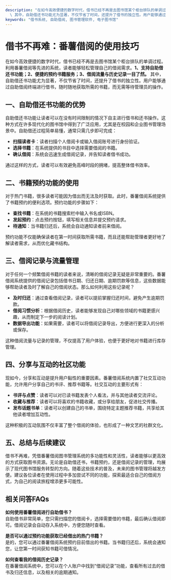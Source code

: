 ```yaml
---
description: "在如今高效便捷的数字时代，借书已经不再是去图书馆某个柜台排队的单调过程。利用番薯借阅等先进的系统，读者能够轻松管理自己的借阅需求。**1、支持自助借还书功能；2、便捷的预约书籍服务；3、借阅流量与历史记录一目了然。**\
  \ 其中，自助借还书功能尤为显著，不仅节省了时间，还提升了借书的独立性。用户能够通过自助借阅终端进行借书，随时随地获取所需的书籍，而无需等待管理员的操作。"
keywords: "借书系统, 自助借阅, 图书管理软件, 电子图书馆"
---
```

# 借书不再难：番薯借阅的使用技巧

在如今高效便捷的数字时代，借书已经不再是去图书馆某个柜台排队的单调过程。利用番薯借阅等先进的系统，读者能够轻松管理自己的借阅需求。**1、支持自助借还书功能；2、便捷的预约书籍服务；3、借阅流量与历史记录一目了然。** 其中，自助借还书功能尤为显著，不仅节省了时间，还提升了借书的独立性。用户能够通过自助借阅终端进行借书，随时随地获取所需的书籍，而无需等待管理员的操作。

## **一、自助借还书功能的优势**

自助借还书功能让读者可以在没有时间限制的情况下自主进行借书和还书操作。这种方式在许多现代化的图书馆中得到了广泛应用，尤其是在校园和企业图书管理场景中。自助借还过程简单易懂，通常只需几步即可完成：

- **扫描读者卡**：读者扫描个人借阅卡或输入借阅账号进行身份验证。
- **选择书籍**：在系统提供的书目中选择需要借阅的书籍。
- **确认借阅**：系统会迅速生成借阅记录，并告知读者借书成功。

通过这样的方式，读者可以有效避免高峰时段的拥堵，提高整体借书效率。

## **二、书籍预约功能的使用**

对于热门书籍，很多读者可能因为借出而无法及时获取。此时，番薯借阅系统提供了书籍预约的便利选项。预约功能的步骤如下：

- **查找书籍**：在系统的书籍搜索栏中输入书名或ISBN。
- **发起预约**：点击预约按钮，填写相关信息并提交预约请求。
- **待通知**：当书籍归还后，系统会自动通知读者前来借阅。

预约功能不仅能确保读者在第一时间获取所需书籍，而且还能帮助管理者更好地了解读者需求，从而优化藏书结构。

## **三、借阅记录与流量管理**

对于任何一个频繁借阅书籍的读者来说，清晰的借阅记录无疑是非常重要的。番薯借阅系统提供的借阅记录包括借书日期、归还日期、逾期罚款等信息，这些数据能够帮助读者及时了解自己的借阅状态。那么如何利用这些记录呢？

- **及时归还**：通过查看借阅记录，读者可以提前掌握归还时间，避免产生逾期罚款。
- **借阅习惯分析**：根据借阅历史，读者能够发现自己对哪些领域的书籍更感兴趣，从而制定下一步的阅读计划。
- **数据导出功能**：如果需要，读者可以将借阅记录导出，方便进行更深入的分析或保存。

这种借阅流量与记录的管理，不仅提高了用户体验，也便于更好地对书籍进行库存管理。

## **四、分享与互动的社区功能**

现如今，分享和互动是提升用户黏性的重要因素。番薯借阅系统内置了社交互动功能，允许用户分享自己的书评、推荐书籍等。社交互动的主要形式有：

- **书评与点赞**：读者可以对已读书籍发表个人看法，并与其他读者交流评论。
- **收藏与推荐**：读者可以将喜欢的书籍收藏，或分享给朋友，促进社交传播。
- **发布话题书单**：读者可以创建自己的书单，围绕特定主题推荐书籍，共享给其他读者增加互动性。

这种积极的互动氛围不仅丰富了整个借阅的体验，也形成了一种文艺的社群文化。

## **五、总结与后续建议**

借书不再难，凭借番薯借阅图书管理系统的多功能性和灵活性，读者能够以更高效的方式获取图书资源。无论是自助借还书，书籍预约，还是借阅记录的管理，均展示了现代图书馆服务转型的方向。随着这些技术的普及，未来的图书管理将越发方便。建议各位读者在使用过程中多加尝试不同的功能，探索最适合自己的借阅方式，为自己的阅读旅程增添更多可能性。

## 相关问答FAQs

**如何使用番薯借阅进行自助借书？**  
自助借书非常简单，您只需扫描您的借阅卡，选择需要借的书籍，最后确认借阅即可。借阅记录会自动存入系统中，方便您随时查看。

**是否可以通过预约功能获取已经借出的热门书籍？**  
是的，您可以通过番薯借阅系统预约目前借出的书籍。当书籍归还后，系统会通知您，让您第一时间获知书籍可借情况。

**如何查看我的借阅历史记录？**  
在番薯借阅系统中，您可以在个人账户中找到“借阅记录”功能，查看所有过去的借书及归还信息，以及相关的逾期通知。
